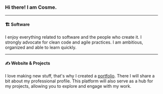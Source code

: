 ### Hi there! I am Cosme.

---

#### 🏗 Software

I enjoy everything related to software and the people who create it. I strongly advocate for clean code and agile practices. I am ambitious, organized and able to learn quickly.

---

#### ✍️ Website & Projects

I love making new stuff, that's why I created a [portfolio](https://cosmevalera.github.io/). There I will share a bit about my professional profile. This platform will also serve as a hub for my projects, allowing you to explore and engage with my work.

<!--
**CosmeValera/CosmeValera** is a ✨ _special_ ✨ repository because its `README.md` (this file) appears on your GitHub profile.

Here are some ideas to get you started:

- 🔭 I’m currently working on ...
- 🌱 I’m currently learning ...
- 👯 I’m looking to collaborate on ...
- 🤔 I’m looking for help with ...
- 💬 Ask me about ...
- 📫 How to reach me: ...
- 😄 Pronouns: ...
- ⚡ Fun fact: ...
-->

